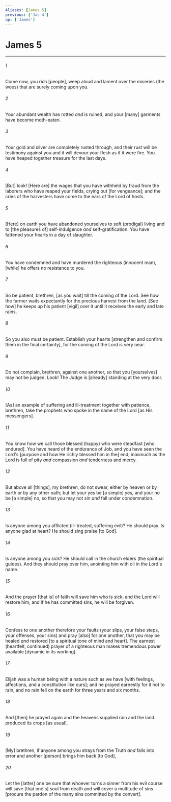 ```yaml
---
Aliases: [James 5]
previous: ['Jas 4']
up: ['James']
---
```

# James 5

***


###### 1 


Come now, you rich [people], weep aloud and lament over the miseries (the woes) that are surely coming upon you. 


###### 2 


Your abundant wealth has rotted _and_ is ruined, and your [many] garments have become moth-eaten. 


###### 3 


Your gold and silver are completely rusted through, and their rust will be testimony against you and it will devour your flesh as if it were fire. You have heaped together treasure for the last days. 


###### 4 


[But] look! [Here are] the wages that you have withheld by fraud from the laborers who have reaped your fields, crying out [for vengeance]; and the cries of the harvesters have come to the ears of the Lord of hosts. 


###### 5 


[Here] on earth you have abandoned yourselves to soft (prodigal) living and to [the pleasures of] self-indulgence _and_ self-gratification. You have fattened your hearts in a day of slaughter. 


###### 6 


You have condemned and have murdered the righteous (innocent man), [while] he offers no resistance to you. 


###### 7 


So be patient, brethren, [as you wait] till the coming of the Lord. See how the farmer waits expectantly for the precious harvest from the land. [See how] he keeps up his patient [vigil] over it until it receives the early and late rains. 


###### 8 


So you also must be patient. Establish your hearts [strengthen and confirm them in the final certainty], for the coming of the Lord is very near. 


###### 9 


Do not complain, brethren, against one another, so that you [yourselves] may not be judged. Look! The Judge is [already] standing at the very door. 


###### 10 


[As] an example of suffering and ill-treatment together with patience, brethren, take the prophets who spoke in the name of the Lord [as His messengers]. 


###### 11 


You know how we call those blessed (happy) who were steadfast [who endured]. You have heard of the endurance of Job, and you have seen the Lord's [purpose and how He richly blessed him in the] end, inasmuch as the Lord is full of pity _and_ compassion _and_ tenderness and mercy. 


###### 12 


But above all [things], my brethren, do not swear, either by heaven or by earth or by any other oath; but let your yes be [a simple] yes, and your no be [a simple] no, so that you may not sin _and_ fall under condemnation. 


###### 13 


Is anyone among you afflicted (ill-treated, suffering evil)? He should pray. Is anyone glad at heart? He should sing praise [to God]. 


###### 14 


Is anyone among you sick? He should call in the church elders (the spiritual guides). And they should pray over him, anointing him with oil in the Lord's name. 


###### 15 


And the prayer [that is] of faith will save him who is sick, and the Lord will restore him; and if he has committed sins, he will be forgiven. 


###### 16 


Confess to one another therefore your faults (your slips, your false steps, your offenses, your sins) and pray [also] for one another, that you may be healed _and_ restored [to a spiritual tone of mind and heart]. The earnest (heartfelt, continued) prayer of a righteous man makes tremendous power available [dynamic in its working]. 


###### 17 


Elijah was a human being with a nature such as we have [with feelings, affections, and a constitution like ours]; and he prayed earnestly for it not to rain, and no rain fell on the earth for three years and six months. 


###### 18 


And [then] he prayed again and the heavens supplied rain and the land produced its crops [as usual]. 


###### 19 


[My] brethren, if anyone among you strays from the Truth _and_ falls into error and another [person] brings him back [to God], 


###### 20 


Let the [latter] one be sure that whoever turns a sinner from his evil course will save [that one's] soul from death and will cover a multitude of sins [procure the pardon of the many sins committed by the convert].
